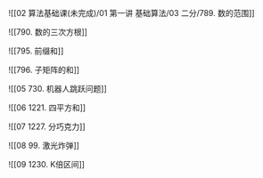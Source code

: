 ![[02 算法基础课(未完成)/01 第一讲 基础算法/03 二分/789. 数的范围]]

![[790. 数的三次方根]]

![[795. 前缀和]]

![[796. 子矩阵的和]]

![[05 730. 机器人跳跃问题]]

![[06 1221. 四平方和]]

![[07 1227. 分巧克力]]

![[08 99. 激光炸弹]]

![[09 1230. K倍区间]]